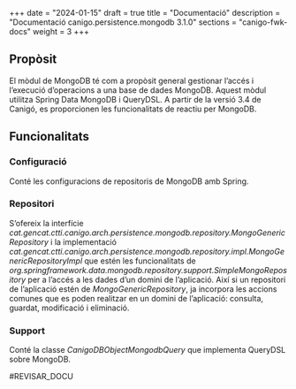 +++
date        = "2024-01-15"
draft        = true
title       = "Documentació"
description = "Documentació canigo.persistence.mongodb 3.1.0"
sections    = "canigo-fwk-docs"
weight      = 3
+++


## Propòsit

El mòdul de MongoDB té com a propòsit general gestionar l’accés i l’execució d’operacions a una base de dades MongoDB.
Aquest mòdul utilitza Spring Data MongoDB i QueryDSL. A partir de la versió 3.4 de Canigó, es proporcionen les
funcionalitats de reactiu per MongoDB.

## Funcionalitats

### Configuració

Conté les configuracions de repositoris de MongoDB amb Spring.

### Repositori

S’ofereix la interfície *cat.gencat.ctti.canigo.arch.persistence.mongodb.repository.MongoGenericRepository*
i la implementació *cat.gencat.ctti.canigo.arch.persistence.mongodb.repository.impl.MongoGenericRepositoryImpl* que
estén les funcionalitats de *org.springframework.data.mongodb.repository.support.SimpleMongoRepository* per a l’accés
a les dades d’un domini de l’aplicació. Així si un repositori de l’aplicació estén de *MongoGenericRepository*,
ja incorpora les accions comunes que es poden realitzar en un domini de l’aplicació: consulta, guardat, modificació
i eliminació.

### Support

Conté la classe *CanigoDBObjectMongodbQuery* que implementa QueryDSL sobre MongoDB.

#REVISAR_DOCU
